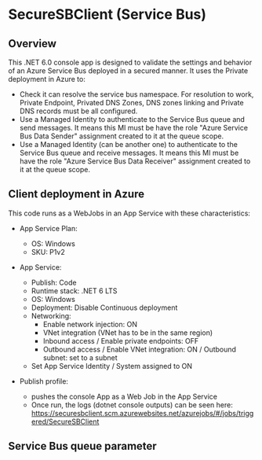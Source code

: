 ﻿# SecureSBClient (Service Bus)

## Overview

This .NET 6.0 console app is designed to validate the settings and behavior of an Azure Service Bus deployed in a secured manner.
It uses the Private deployment in Azure to:
- Check it can resolve the service bus namespace. For resolution to work, Private Endpoint, Privated DNS Zones, DNS zones linking and Private DNS records must be all configured.
- Use a Managed Identity to authenticate to the Service Bus queue and send messages. It means this MI must be have the role "Azure Service Bus Data Sender" assignment created to it at the queue scope.
- Use a Managed Identity (can be another one) to authenticate to the Service Bus queue and receive messages. It means this MI must be have the role "Azure Service Bus Data Receiver" assignment created to it at the queue scope.

## Client deployment in Azure

This code runs as a WebJobs in an App Service with these characteristics:
- App Service Plan:
	- OS: Windows
	- SKU: P1v2

- App Service:
	- Publish: Code
	- Runtime stack: .NET 6 LTS
	- OS: Windows
	- Deployment: Disable Continuous deployment
	- Networking:
		- Enable network injection: ON	
		- VNet integration (VNet has to be in the same region)
		- Inbound access / Enable private endpoints: OFF
		- Outbound access / Enable VNet integration: ON / Outbound subnet: set to a subnet
	- Set App Service Identity / System assigned to ON

- Publish profile:
	- pushes the console App as a Web Job in the App Service
	- Once run, the logs (dotnet console outputs) can be seen here: https://securesbclient.scm.azurewebsites.net/azurejobs/#/jobs/triggered/SecureSBClient


## Service Bus queue parameter